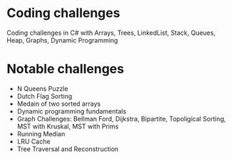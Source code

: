 # Coding challenges
Coding challenges in C# with Arrays, Trees, LinkedList, Stack, Queues, Heap, Graphs, Dynamic Programming

# Notable challenges
* N Queens Puzzle
* Dutch Flag Sorting
* Medain of two sorted arrays
* Dynamic programming fundamentals
* Graph Challenges: Bellman Ford, Dijkstra, Bipartite, Topoligical Sorting, MST with Kruskal, MST with Prims
* Running Median
* LRU Cache
* Tree Traversal and Reconstruction
